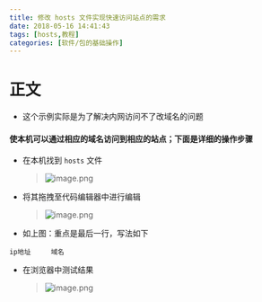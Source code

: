```yaml
---
title: 修改 hosts 文件实现快速访问站点的需求
date: 2018-05-16 14:41:43
tags: [hosts,教程]
categories: [软件/包的基础操作]
---
```


# 正文

* 这个示例实际是为了解决内网访问不了改域名的问题

#### 使本机可以通过相应的域名访问到相应的站点；下面是详细的操作步骤

* 在本机找到 `hosts` 文件

  > ![image.png](https://upload-images.jianshu.io/upload_images/9064013-ef057a0d37f0e23f.png?imageMogr2/auto-orient/strip%7CimageView2/2/w/1240)

* 将其拖拽至代码编辑器中进行编辑

  > ![image.png](https://upload-images.jianshu.io/upload_images/9064013-6ac483af417d32c3.png?imageMogr2/auto-orient/strip%7CimageView2/2/w/1240)

* 如上图：重点是最后一行，写法如下

```
ip地址     域名
```

* 在浏览器中测试结果
  > ![image.png](https://upload-images.jianshu.io/upload_images/9064013-f7674184da00866b.png?imageMogr2/auto-orient/strip%7CimageView2/2/w/1240)
